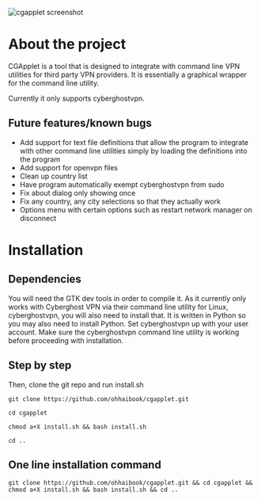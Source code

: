![cgapplet screenshot](https://i.ibb.co/h833FvC/cgapplet.png)

# About the project

CGApplet is a tool that is designed to integrate with command line VPN utilities for third party VPN providers. It is essentially a graphical wrapper for the command line utility.

Currently it only supports cyberghostvpn.

## Future features/known bugs

* Add support for text file definitions that allow the program to integrate with other command line utilities simply by loading the definitions into the program
* Add support for openvpn files
* Clean up country list
* Have program automatically exempt cyberghostvpn from sudo
* Fix about dialog only showing once
* Fix any country, any city selections so that they actually work
* Options menu with certain options such as restart network manager on disconnect

# Installation

## Dependencies

You will need the GTK dev tools in order to compile it. As it currently only works with Cyberghost VPN via their command line utility for Linux, cyberghostvpn, you will also need to install that. It is written in Python so you may also need to install Python. Set cyberghostvpn up with your user account. Make sure the cyberghostvpn command line utility is working before proceeding with installation.

## Step by step

Then, clone the git repo and run install.sh
```
git clone https://github.com/ohhaibook/cgapplet.git

cd cgapplet

chmod a+X install.sh && bash install.sh

cd ..
```
## One line installation command
```
git clone https://github.com/ohhaibook/cgapplet.git && cd cgapplet && chmod a+X install.sh && bash install.sh && cd ..
```
